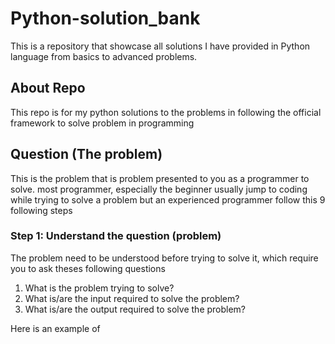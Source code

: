# Python-solution_bank
This is a repository that showcase all solutions I have provided in Python language from basics to advanced problems.

## About Repo
This repo is for my python solutions to the problems in following the official framework to solve problem in programming

## Question (The problem)
This is the problem that is problem presented to you as a programmer to solve. most programmer, especially the beginner usually jump to coding while trying to solve a problem but an experienced programmer follow this 9 following steps

### Step 1: Understand the question (problem)
The problem need to be understood before trying to solve it, which require you to ask theses following questions
1. What is the problem trying to solve?
2. What is/are the input required to solve the problem?
3. What is/are the output required to solve the problem?

Here is an example of 